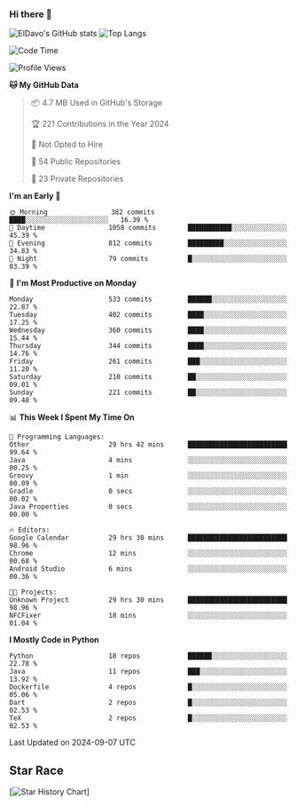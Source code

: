 ### Hi there 👋
![ElDavo's GitHub stats](https://github-readme-stats.vercel.app/api?username=ElDavoo&show_icons=true&theme=chartreuse-dark)
![Top Langs](https://github-readme-stats.vercel.app/api/top-langs/?username=ElDavoo&theme=chartreuse-dark&layout=compact)

<!--START_SECTION:waka-->
![Code Time](http://img.shields.io/badge/Code%20Time-1%2C827%20hrs%2048%20mins-blue)

![Profile Views](http://img.shields.io/badge/Profile%20Views-1-blue)

**🐱 My GitHub Data** 

> 📦 4.7 MB Used in GitHub's Storage 
 > 
> 🏆 221 Contributions in the Year 2024
 > 
> 🚫 Not Opted to Hire
 > 
> 📜 54 Public Repositories 
 > 
> 🔑 23 Private Repositories 
 > 
**I'm an Early 🐤** 

```text
🌞 Morning                382 commits         ████░░░░░░░░░░░░░░░░░░░░░   16.39 % 
🌆 Daytime                1058 commits        ███████████░░░░░░░░░░░░░░   45.39 % 
🌃 Evening                812 commits         █████████░░░░░░░░░░░░░░░░   34.83 % 
🌙 Night                  79 commits          █░░░░░░░░░░░░░░░░░░░░░░░░   03.39 % 
```
📅 **I'm Most Productive on Monday** 

```text
Monday                   533 commits         ██████░░░░░░░░░░░░░░░░░░░   22.87 % 
Tuesday                  402 commits         ████░░░░░░░░░░░░░░░░░░░░░   17.25 % 
Wednesday                360 commits         ████░░░░░░░░░░░░░░░░░░░░░   15.44 % 
Thursday                 344 commits         ████░░░░░░░░░░░░░░░░░░░░░   14.76 % 
Friday                   261 commits         ███░░░░░░░░░░░░░░░░░░░░░░   11.20 % 
Saturday                 210 commits         ██░░░░░░░░░░░░░░░░░░░░░░░   09.01 % 
Sunday                   221 commits         ██░░░░░░░░░░░░░░░░░░░░░░░   09.48 % 
```


📊 **This Week I Spent My Time On** 

```text
💬 Programming Languages: 
Other                    29 hrs 42 mins      █████████████████████████   99.64 % 
Java                     4 mins              ░░░░░░░░░░░░░░░░░░░░░░░░░   00.25 % 
Groovy                   1 min               ░░░░░░░░░░░░░░░░░░░░░░░░░   00.09 % 
Gradle                   0 secs              ░░░░░░░░░░░░░░░░░░░░░░░░░   00.02 % 
Java Properties          0 secs              ░░░░░░░░░░░░░░░░░░░░░░░░░   00.00 % 

🔥 Editors: 
Google Calendar          29 hrs 30 mins      █████████████████████████   98.96 % 
Chrome                   12 mins             ░░░░░░░░░░░░░░░░░░░░░░░░░   00.68 % 
Android Studio           6 mins              ░░░░░░░░░░░░░░░░░░░░░░░░░   00.36 % 

🐱‍💻 Projects: 
Unknown Project          29 hrs 30 mins      █████████████████████████   98.96 % 
NFCFixer                 18 mins             ░░░░░░░░░░░░░░░░░░░░░░░░░   01.04 % 
```

**I Mostly Code in Python** 

```text
Python                   18 repos            ██████░░░░░░░░░░░░░░░░░░░   22.78 % 
Java                     11 repos            ███░░░░░░░░░░░░░░░░░░░░░░   13.92 % 
Dockerfile               4 repos             █░░░░░░░░░░░░░░░░░░░░░░░░   05.06 % 
Dart                     2 repos             █░░░░░░░░░░░░░░░░░░░░░░░░   02.53 % 
TeX                      2 repos             █░░░░░░░░░░░░░░░░░░░░░░░░   02.53 % 
```




 Last Updated on 2024-09-07 UTC
<!--END_SECTION:waka-->

## Star Race

[![Star History Chart](https://api.star-history.com/svg?repos=ElDavoo/WhatsApp-Crypt14-Crypt15-Decrypter,ElDavoo/TuringOS,EliteAndroidApps/WhatsApp-Crypt12-Decrypter,KnugiHK/Whatsapp-Chat-Exporter&type=Date)]
